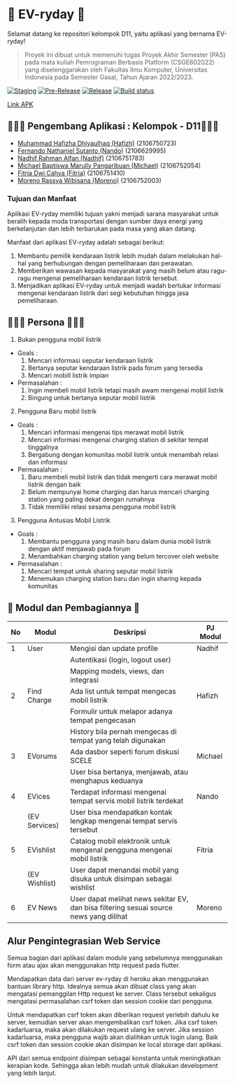 # 🤖 EV-ryday 🤖

Selamat datang ke repositori kelompok D11, yaitu aplikasi yang bernama EV-ryday!

> Proyek ini dibuat untuk memenuhi tugas Proyek Akhir Semester (PAS)
> pada mata kuliah Pemrograman Berbasis Platform (CSGE602022) yang
> diselenggarakan oleh Fakultas Ilmu Komputer, Universitas Indonesia
> pada Semester Gasal, Tahun Ajaran 2022/2023.

[![Staging](https://github.com/PBP-D11/proyek-akhir-semester/actions/workflows/staging.yml/badge.svg)](https://github.com/PBP-D11/proyek-akhir-semester/actions/workflows/staging.yml)
[![Pre-Release](https://github.com/PBP-D11/proyek-akhir-semester/actions/workflows/pre-release.yml/badge.svg)](https://github.com/PBP-D11/proyek-akhir-semester/actions/workflows/pre-release.yml)
[![Release](https://github.com/PBP-D11/proyek-akhir-semester/actions/workflows/release.yml/badge.svg)](https://github.com/PBP-D11/proyek-akhir-semester/actions/workflows/release.yml)
[![Build status](https://build.appcenter.ms/v0.1/apps/7aafd7b4-a59b-46fd-bb8d-f5060b7a58f7/branches/main/badge)](https://appcenter.ms)

[Link APK](https://install.appcenter.ms/orgs/evryday/apps/Ev-ryday)

## 🧑🏻‍💻 Pengembang Aplikasi : Kelompok - D11👩🏻‍💻

- [Muhammad Hafizha Dhiyaulhaq (Hafizh)](https://github.com/hafizhdh) (2106750723)
- [Fernando Nathaniel Sutanto (Nando)](https://github.com/nandonathaniel) (2106629995)
- [Nadhif Rahman Alfan (Nadhif)](https://github.com/nadhifralfan) (2106751783)
- [Michael Baptiswa Marully Pangaribuan (Michael)](https://github.com//Whosmichael) (2106752054)
- [Fitria Dwi Cahya (Fitria)](https://github.com/fitriadc) (2106751410)
- [Moreno Rassya Wibisana (Moreno)](https://github.com/morenoraw) (2106752003)

### Tujuan dan Manfaat

Aplikasi EV-ryday memiliki tujuan yakni menjadi sarana masyarakat untuk beralih kepada moda transportasi dengan sumber daya energi yang berkelanjutan dan lebih terbarukan pada masa yang akan datang.

Manfaat dari aplikasi EV-ryday adalah sebagai berikut:

1. Membantu pemilik kendaraan listrik lebih mudah dalam melakukan hal-hal yang berhubungan dengan pemeliharaan dan perawatan.
2. Memberikan wawasan kepada masyarakat yang masih belum atau ragu-ragu mengenai pemeliharaan kendaraan listrik tersebut.
3. Menjadikan aplikasi EV-ryday untuk menjadi wadah bertukar informasi mengenai kendaraan listrik dari segi kebutuhan hingga jasa pemeliharaan.

## 👩🏻‍💻 Persona 👩🏻‍💻

1. Bukan pengguna mobil listrik

- Goals :
  1. Mencari informasi seputar kendaraan listrik
  2. Bertanya seputar kendaraan listrik pada forum yang tersedia
  3. Mencari mobill listrik impian
- Permasalahan :
  1. Ingin membeli mobil listrik tetapi masih awam mengenai mobil listrik
  2. Bingung untuk bertanya seputar mobil listrik

2. Pengguna Baru mobil listrik

- Goals :
  1. Mencari informasi mengenai tips merawat mobil listrik
  2. Mencari informasi mengenai charging station di sekitar tempat tinggalnya
  3. Bergabung dengan komunitas mobil listrik untuk menambah relasi dan informasi
- Permasalahan :
  1. Baru membeli mobil listrik dan tidak mengerti cara merawat mobil listrik dengan baik
  2. Belum mempunyai home charging dan harus mencari charging station yang paling dekat dengan rumahnya
  3. Tidak memiliki relasi sesama pengguna mobil listrik

3. Pengguna Antusias Mobil Listrik

- Goals :
  1. Membantu pengguna yang masih baru dalam dunia mobil listrik dengan aktif menjawab pada forum
  2. Menambahkan charging station yang belum tercover oleh website
- Permasalahan :
  1. Mencari tempat untuk sharing seputar mobil listrik
  2. Menemukan charging station baru dan ingin sharing kepada komunitas

## 📝 Modul dan Pembagiannya 📝

| No  | Modul         | Deskripsi                                                                              | PJ Modul |
| --- | ------------- | -------------------------------------------------------------------------------------- | -------- |
| 1   | User          | Mengisi dan update profile                                                             | Nadhif   |
|     |               | Autentikasi (login, logout user)                                                       |          |
|     |               | Mapping models, views, dan integrasi                                                   |          |
| 2   | Find Charge   | Ada list untuk tempat mengecas mobil listrik                                           | Hafizh   |
|     |               | Formulir untuk melapor adanya tempat pengecasan                                        |          |
|     |               | History bila pernah mengecas di tempat yang telah digunakan                            |          |
| 3   | EVorums       | Ada dasbor seperti forum diskusi SCELE                                                 | Michael  |
|     |               | User bisa bertanya, menjawab, atau menghapus keduanya                                  |          |
| 4   | EVices        | Terdapat informasi mengenai tempat servis mobil listrik terdekat                       | Nando    |
|     | (EV Services) | User bisa mendapatkan kontak lengkap mengenai tempat servis tersebut                   |          |
| 5   | EVishlist     | Catalog mobil elektronik untuk mengenal pengguna mengenai mobil listrik                | Fitria   |
|     | (EV Wishlist) | User dapat menandai mobil yang disuka untuk disimpan sebagai wishlist                  |          |
| 6   | EV News       | User dapat melihat news sekitar EV, dan bisa filtering sesuai source news yang dilihat | Moreno   |

## Alur Pengintegrasian Web Service

Semua bagian dari aplikasi dalam module yang sebelumnya menggunakan form atau ajax akan menggunakan http request pada flutter.

Mendapatkan data dari server ev-ryday di heroku akan menggunakan bantuan library http. Idealnya semua akan dibuat class yang akan mengatasi pemanggilan Http request ke server. Class tersebut sekaligus mengatasi permasalahan csrf token dan session cookie dari pengguna.

Untuk mendapatkan csrf token akan diberikan request yerlebih dahulu ke server, kemudian server akan mengembalikan csrf token. Jika csrf token kadarluarsa, maka akan dilakukan request ulang ke server. Jika session kadarluarsa, maka pengguna wajib akan dialihkan untuk login ulang. Baik csrf token dan session cookie akan disimpan ke local storage dari aplikasi.

API dari semua endpoint disimpan sebagai konstanta untuk meningkatkan kerapian kode. Sehingga akan lebih mudah untuk dilakukan development yang lebih lanjut.
